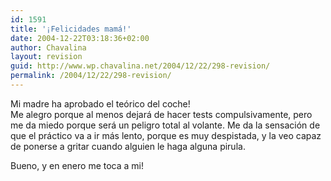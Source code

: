 ```yaml
---
id: 1591
title: '¡Felicidades mamá!'
date: 2004-12-22T03:18:36+02:00
author: Chavalina
layout: revision
guid: http://www.wp.chavalina.net/2004/12/22/298-revision/
permalink: /2004/12/22/298-revision/
---
```

Mi madre ha aprobado el teórico del coche!  
Me alegro porque al menos dejará de hacer tests compulsivamente, pero me da miedo porque será un peligro total al volante. Me da la sensación de que el práctico va a ir más lento, porque es muy despistada, y la veo capaz de ponerse a gritar cuando alguien le haga alguna pirula.

Bueno, y en enero me toca a mi!